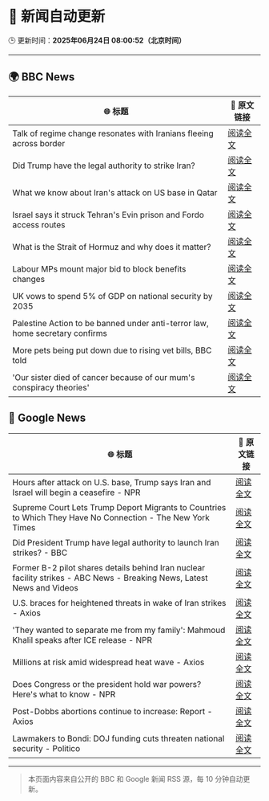 # 🧠 新闻自动更新

🕒 更新时间：**2025年06月24日 08:00:52（北京时间）**

---

## 🌍 BBC News

| 🌐 标题 | 🔗 原文链接 |
|--------|-------------|
| Talk of regime change resonates with Iranians fleeing across border | [阅读全文](https://www.bbc.com/news/articles/cy9xl4nrq8wo) |
| Did Trump have the legal authority to strike Iran? | [阅读全文](https://www.bbc.com/news/articles/c4gkw04yze1o) |
| What we know about Iran's attack on US base in Qatar | [阅读全文](https://www.bbc.com/news/articles/cdjxdgjpd48o) |
| Israel says it struck Tehran's Evin prison and Fordo access routes | [阅读全文](https://www.bbc.com/news/articles/cp8621gnknjo) |
| What is the Strait of Hormuz and why does it matter? | [阅读全文](https://www.bbc.com/news/articles/c78n6p09pzno) |
| Labour MPs mount major bid to block benefits changes | [阅读全文](https://www.bbc.com/news/articles/c8d6947ej5ro) |
| UK vows to spend 5% of GDP on national security by 2035 | [阅读全文](https://www.bbc.com/news/articles/c07dk90d94vo) |
| Palestine Action to be banned under anti-terror law, home secretary confirms | [阅读全文](https://www.bbc.com/news/articles/c4g83l33wdeo) |
| More pets being put down due to rising vet bills, BBC told | [阅读全文](https://www.bbc.com/news/articles/ce9xjmz70m5o) |
| 'Our sister died of cancer because of our mum's conspiracy theories' | [阅读全文](https://www.bbc.com/news/articles/crenzwyvpn1o) |

## 📰 Google News

| 🌐 标题 | 🔗 原文链接 |
|--------|-------------|
| Hours after attack on U.S. base, Trump says Iran and Israel will begin a ceasefire - NPR | [阅读全文](https://news.google.com/rss/articles/CBMifkFVX3lxTFB3aGI4d2c5M1FQU2o0TERxdHFyc0paOHFkbkhUNFY0d3JmRDB6N3Y5NktsTjNBZEVpNVpJOHZNcnJCM0VYU0RuVHZnbzQ5VlRWZ1pnb09GUWRTSzZZcTd6TnpiTnNFQm1mTk5CeDVaaS1jQXZjbEZncWlOSlcwdw?oc=5) |
| Supreme Court Lets Trump Deport Migrants to Countries to Which They Have No Connection - The New York Times | [阅读全文](https://news.google.com/rss/articles/CBMijwFBVV95cUxNOWhMc2plWTQyeVRLLUV4YUhCbEZ3UnFzLWM4dlBOeEZ2dERVTjdpUW83N0xXS2dVdURkenlLTElZNW9kZml6SWlqMTUzRlR0TlNLN25TbmZmR3EySllHMnNWMzZlME5uSnlWZFZBeHRUSGVPRkFxamxPVnlZY1Q3TTFCTlh4RW9tNHFITS1MWQ?oc=5) |
| Did President Trump have legal authority to launch Iran strikes? - BBC | [阅读全文](https://news.google.com/rss/articles/CBMiWkFVX3lxTE5aMFowcEdITHpJOU9tRjc2NThsU0QyNm1HNEpidElBVWFzZ21PeFVyVF9nVmppbldvY0Fia3Vwc0ZGc2ZtRzdWRmZjZTlobTk1RHplVEhyeDR1Z9IBX0FVX3lxTFBsaDktY2EwUG00bzhwT1FCRTljdzNyNlBKMFVoT2k5RTJiN0xhZGl2bEVTZ0NyX09VM0Ewa1kxWFR6ZGxKcmdYanpyUWRlV0xELVRfZEE2YVJ2VjRVSGVj?oc=5) |
| Former B-2 pilot shares details behind Iran nuclear facility strikes - ABC News - Breaking News, Latest News and Videos | [阅读全文](https://news.google.com/rss/articles/CBMinAFBVV95cUxNd21fenJ5aEcxWnltVDdpZmdvcG0zMUkzd3ZTR196VW4tVVRFM01xTklGbkdKWS1mVUVIajRqaEN0WGtoUHBRUzhyYjlJa3lyY25RS2dPN0xjX0xKSzB0QTFxbWhrV05KQ1dLckVTQUp5ZGdJQkZzMEE1QjJURzY3S0hDM1o4c1BKRS1aNk10Y2xQQkFHUTZfcTNzUlLSAaIBQVVfeXFMTndSNU1XTk1WcEpnU0Zac0hYajRZNzRpbTNzeXRZQU01X0luRFoydW1NeHJiNWhNRnZJWDBnc3RieVR1aE9POF8yeVoyNVM1QjBHd1BkblBsWUFISXhUUndSanl5cFUyUUI0OGVnemZNbjhwM0VNYzU3SVVOd1IxVEJLdTlQbGpFU21rQlk3RFg1MDF4eGg0bUhLOU9uc3VNekx3?oc=5) |
| U.S. braces for heightened threats in wake of Iran strikes - Axios | [阅读全文](https://news.google.com/rss/articles/CBMidkFVX3lxTFBES2RreWtON200V3dyck9sYnJTLXlsVFlyRks4ZDhLQnBmU2EwVmJtZGJsNUNYTTV5UFh6MDY1SGpuSW50bGJFUWJQX25fbUNWdU5zeDQxZ3U2bWtLOUZ4WmxlUVZTLWpFbnluSWM4djNsSjZJaHc?oc=5) |
| 'They wanted to separate me from my family': Mahmoud Khalil speaks after ICE release - NPR | [阅读全文](https://news.google.com/rss/articles/CBMieEFVX3lxTFA3bVp3SHhTdHRXWGVtNkJLa096VGFxMUJpaVE4bHg2ekNIaUJHS1NoRjVDZUZqY1dvLUd6QUxLYzVfTVpwNkxDeWNLb3Y3Yzl4RmZLMXNyRGlKaHJKZ2gyYmRTdnlNcVdqMWU0LU5yaVRQU1B3QnpCWQ?oc=5) |
| Millions at risk amid widespread heat wave - Axios | [阅读全文](https://news.google.com/rss/articles/CBMiVEFVX3lxTE80MEVRNzRsSmJTSC10M29hZ0FTaGxtMEUxRzVWdk1nanBwdGI5Z19Bb0N6clFhVTlEdjQ3UWVTUnhjVDNicWtZU2N0Y2NGVFZtVXpHdw?oc=5) |
| Does Congress or the president hold war powers? Here's what to know - NPR | [阅读全文](https://news.google.com/rss/articles/CBMikAFBVV95cUxQNDcwRjZkdnhPd2k2d3VzUklfQUNKZnI4aWVxUm9Wc0UxSFN2aVNLRllKcFpDLXVKS0MyckVGVWJBbU1EZGdiWGNWVXJYekF5a3NoMTh5YzVYZGZILWZ4ZzJ2MVpOWDZ0b0lwS2pvdFJSb0Fja3FEOW1RRlNYWjc1UFp0c1ZVYU5HMEh3OXdXZTg?oc=5) |
| Post-Dobbs abortions continue to increase: Report - Axios | [阅读全文](https://news.google.com/rss/articles/CBMif0FVX3lxTE1vbzBrOWhzREtUek9TUEhtQnpLWTRzeUNMYzkwemRQUFNTRHJDaERUbGlfYVdjeE9OeU9GTXFyeklDV195VmFRSG5haFBmLTBTUHF2bl9rbkNvWnFkWXRMZ1RfUy10cjdQTTlaZUhFOHUyV1E2bHFWbkkxOGRWTUk?oc=5) |
| Lawmakers to Bondi: DOJ funding cuts threaten national security - Politico | [阅读全文](https://news.google.com/rss/articles/CBMijAFBVV95cUxQNlZTY3o4Zzd6bi0tOENFS09FZDlLVk8wOTM1U1RIY1I5NklGT0JUaklrZGJHTllSaHVnWWVpVTJ4WXk2RDVlRjdLY1FxbEFkeUhhbjd1R3pMNEswbGUwc0d5RUQ4T181NmljdlZWUVE1VzZQaUo4NkJHT2RCRV9DWVhERU9fd0VycHZkTQ?oc=5) |

---
> 本页面内容来自公开的 BBC 和 Google 新闻 RSS 源，每 10 分钟自动更新。